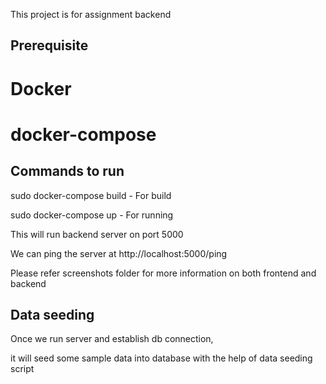 This project is for assignment backend

## Prerequisite

# Docker
# docker-compose

## Commands to run

sudo docker-compose build - For build

sudo docker-compose up - For running

This will run backend server on port 5000

We can ping the server at http://localhost:5000/ping

Please refer screenshots folder for more information on both frontend and backend



## Data seeding 

Once we run server and establish db connection,

  it will seed some sample data into database with the help of data seeding script
